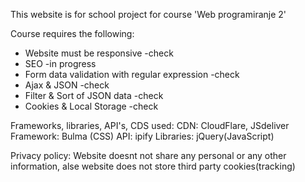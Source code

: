  This website is for school project for course 'Web programiranje 2' 

 Course requires the following:
  - Website must be responsive  -check
  - SEO -in progress
  - Form data validation with regular expression -check
  - Ajax & JSON -check
  - Filter & Sort of JSON data -check
  - Cookies & Local Storage -check
  
Frameworks, libraries, API's, CDS used:
 CDN: CloudFlare, JSdeliver
 Framework: Bulma (CSS) 
 API: ipify
 Libraries: jQuery(JavaScript)

Privacy policy: Website doesnt not share any personal or any other information, alse website does not store third party cookies(tracking)

